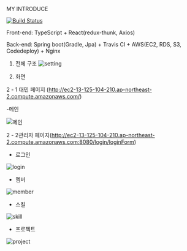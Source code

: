 MY INTRODUCE

[![Build Status](https://www.travis-ci.com/whdals7337/my-introduce.svg?branch=master)](https://www.travis-ci.com/whdals7337/my-introduce)

Front-end: TypeScript + React(redux-thunk, Axios)

Back-end: Spring boot(Gradle, Jpa) + Travis CI + AWS(EC2, RDS, S3, Codedeploy) + Nginx

1. 전체 구조
![setting](https://user-images.githubusercontent.com/55545105/103889374-a80f0e00-5129-11eb-891e-48dddd65ae25.PNG)



2. 화면

2 - 1 대민 페이지 (http://ec2-13-125-104-210.ap-northeast-2.compute.amazonaws.com/)

-메인

![메인](https://user-images.githubusercontent.com/55545105/103889366-a5141d80-5129-11eb-967c-a39713632c1e.PNG)




2 - 2관리자 페이지(http://ec2-13-125-104-210.ap-northeast-2.compute.amazonaws.com:8080/login/loginForm)

- 로그인

![login](https://user-images.githubusercontent.com/55545105/103889345-9a598880-5129-11eb-9caa-331db08e2531.PNG)


- 멤버

![member](https://user-images.githubusercontent.com/55545105/103889349-9cbbe280-5129-11eb-89fa-34de0996f472.PNG)


- 스킬

![skill](https://user-images.githubusercontent.com/55545105/103889361-a0e80000-5129-11eb-9d55-41f1f13a2750.PNG)


- 프로젝트

![project](https://user-images.githubusercontent.com/55545105/103889364-a2b1c380-5129-11eb-9cae-a1ca14066d7c.PNG)
